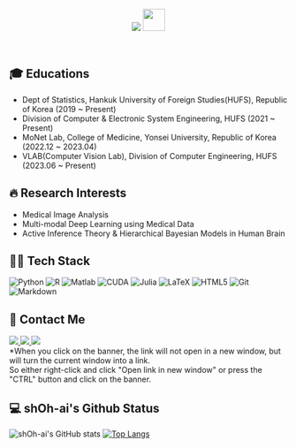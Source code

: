 <p align="center">
  <img src="https://capsule-render.vercel.app/api?type=cylinder&color=auto&height=300&section=header&text=Hello%20there,%20Welcome%20to%20sh.Oh's%20Github&fontSize=42" />
  <img src="https://raw.githubusercontent.com/iampavangandhi/iampavangandhi/master/gifs/Hi.gif" width="40" height="40" />
</p>

<br />

<h2> 🎓 Educations </h2>

- Dept of Statistics, Hankuk University of Foreign Studies(HUFS), Republic of Korea (2019 ~ Present)<Br>
- Division of Computer & Electronic System Engineering, HUFS (2021 ~ Present)<Br>
- MoNet Lab, College of Medicine, Yonsei University, Republic of Korea (2022.12 ~ 2023.04)<Br>
- VLAB(Computer Vision Lab), Division of Computer Engineering, HUFS (2023.06 ~ Present)

<h2> 🔥 Research Interests </h2>

- Medical Image Analysis <Br>
- Multi-modal Deep Learning using Medical Data<Br>
- Active Inference Theory & Hierarchical Bayesian Models in Human Brain

<h2> 💪🏻 Tech Stack </h2>

![Python](https://img.shields.io/badge/-Python-3776AB?style=for-the-badge&logo=Python&logoColor=white)
![R](https://img.shields.io/badge/-R-276DC3?style=for-the-badge&logo=R&logoColor=white)
![Matlab](https://img.shields.io/badge/MATLAB-R2023a-BLUE.svg)
![CUDA](https://img.shields.io/badge/-CUDA-76B900?style=for-the-badge&logo=NVIDIA&logoColor=white)
![Julia](https://img.shields.io/badge/-Julia-9558B2?style=for-the-badge&logo=Julia&logoColor=white)
![LaTeX](https://img.shields.io/badge/latex-%23008080.svg?style=for-the-badge&logo=latex&logoColor=white)
![HTML5](https://img.shields.io/badge/-HTML5-F05032?style=for-the-badge&logo=html5&logoColor=ffffff)
![Git](https://img.shields.io/badge/-Git-F05032?style=for-the-badge&logo=git&logoColor=ffffff)
![Markdown](https://img.shields.io/badge/-Markdown-000000?style=for-the-badge&logo=Markdown&logoColor=white)

<h2> 📧 Contact Me </h2>

<a href="mailto:shoyangchung@gmail.com" target="_blank">
<img src="https://img.shields.io/badge/-Gmail-EA4335?style=for-the-badge&logo=Gmail&logoColor=white"/>
</a>
<a href="https://sites.google.com/view/seunghunoh/%ED%99%88" target="_blank">
<img src="https://img.shields.io/badge/-Googlesite-34A853?style=for-the-badge&logo=GoogleSheets&logoColor=white"/>
</a>
<a href="https://www.linkedin.com/in/seunghunoh19/" target="_blank">
<img src="https://img.shields.io/badge/-LinkedIn-0A66C2?style=for-the-badge&logo=LinkedIn&logoColor=white"/>
</a>
<Br>
*When you click on the banner, the link will not open in a new window, but will turn the current window into a link. <Br> So either right-click and click "Open link in new window" or press the "CTRL" button and click on the banner.

<h2> 💻 shOh-ai's Github Status </h2>

![shOh-ai's GitHub stats](https://github-readme-stats.vercel.app/api?username=shOh-ai&show_icons=true&theme=radical)
[![Top Langs](https://github-readme-stats.vercel.app/api/top-langs/?username=shOh-ai&layout=compact)](https://github.com/shOh-ai/github-readme-stats)
